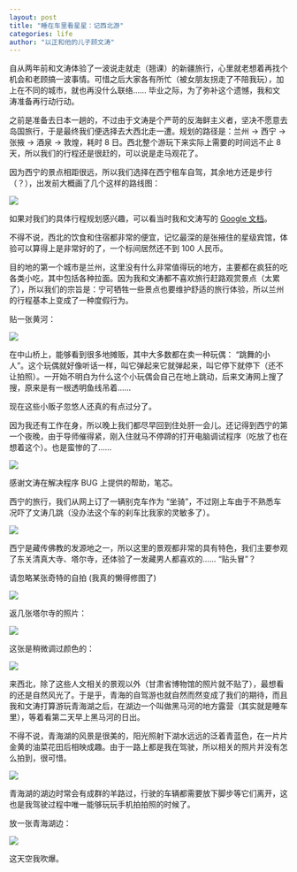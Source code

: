 ```yaml
---
layout: post
title: "睡在车里看星星：记西北游"
categories: life
author: "以正和他的儿子顾文涛"
---
```


自从两年前和文涛体验了一波说走就走（翘课）的新疆旅行，心里就老想着再找个机会和老顾搞一波事情。可惜之后大家各有所忙（被女朋友拐走了不陪我玩），加上在不同的城市，就也再没什么联络…… 毕业之际，为了弥补这个遗憾，我和文涛准备再行动行动。

之前是准备去日本一趟的，不过由于文涛是个严苛的反海鲜主义者，坚决不愿意去岛国旅行，于是最终我们便选择去大西北走一遭。规划的路径是：兰州 -> 西宁 -> 张掖 -> 酒泉 -> 敦煌，耗时 8 日。西北整个游玩下来实际上需要的时间远不止 8 天，所以我们的行程还是很赶的，可以说是走马观花了。

因为西宁的景点相距很远，所以我们选择在西宁租车自驾，其余地方还是步行（？），出发前大概画了几个这样的路线图：

![](https://i.loli.net/2019/09/08/vOlgoQnzD9LqpxG.png)

如果对我们的具体行程规划感兴趣，可以看当时我和文涛写的 [Google 文档](https://docs.google.com/document/d/1F5Q1FxcX8N7UWB1dAT2J6uHSkwLOoRQUmktJjmpZlXU/edit?usp=sharing)。

不得不说，西北的饮食和住宿都非常的便宜，记忆最深的是张掖住的星级宾馆，体验可以算得上是非常好的了，一个标间居然还不到 100 人民币。

目的地的第一个城市是兰州，这里没有什么非常值得玩的地方，主要都在疯狂的吃各类小吃，其中包括各种拉面。因为我和文涛都不喜欢旅行赶路观赏景点（太累了），所以我们的宗旨是：宁可牺牲一些景点也要维护舒适的旅行体验，所以兰州的行程基本上变成了一种度假行为。

贴一张黄河：

![](https://i.loli.net/2019/09/08/yzjVkDf5g9ZSxTt.png)

在中山桥上，能够看到很多地摊贩，其中大多数都在卖一种玩偶： “跳舞的小人”。这个玩偶就好像听话一样，叫它弹起来它就弹起来，叫它停下就停下（还不让拍照）。一开始不明白为什么这个小玩偶会自己在地上跳动，后来文涛网上搜了搜，原来是有一根透明鱼线吊着…… 

现在这些小贩子忽悠人还真的有点过分了。

因为我还有工作在身，所以晚上我们都尽早回到住处肝一会儿。还记得到西宁的第一个夜晚，由于导师催得紧，刚入住就马不停蹄的打开电脑调试程序（吃放了也在想着这个）。也是蛮惨的了……

![](https://i.loli.net/2019/09/08/bkPxdsZKAnDfHGW.png)

感谢文涛在解决程序 BUG 上提供的帮助，笔芯。

西宁的旅行，我们从网上订了一辆别克车作为 “坐骑”，不过刚上车由于不熟悉车况吓了文涛几跳（没办法这个车的刹车比我家的灵敏多了）。

![](https://i.loli.net/2019/09/08/xhCbMTiLJlmKpWU.png)

西宁是藏传佛教的发源地之一，所以这里的景观都非常的具有特色，我们主要参观了东关清真大寺、塔尔寺，还体验了一发藏男人都喜欢的…… “贴头冒”？

请忽略某张奇特的自拍 (我真的懒得修图了)

![](https://i.loli.net/2019/09/08/pzHYbgx4U93nSsy.png)

返几张塔尔寺的照片：

![](https://i.loli.net/2019/09/08/GF1Qh4rN2S8TzMg.png)

这张是稍微调过颜色的：

![](https://i.loli.net/2019/09/08/P9i8LDofGqpz47J.png)

来西北，除了这些人文相关的景观以外（甘肃省博物馆的照片就不贴了），最想看的还是自然风光了。于是乎，青海的自驾游也就自然而然变成了我们的期待，而且我和文涛打算游玩青海湖之后，在湖边一个叫做黑马河的地方露营（其实就是睡车里），等着看第二天早上黑马河的日出。

不得不说，青海湖的风景是很美的，阳光照射下湖水远远的泛着青蓝色，在一片片金黄的油菜花田后相映成趣。由于一路上都是我在驾驶，所以相关的照片并没有怎么拍到，很可惜。

![](https://i.loli.net/2019/09/08/bPT5h273SgJta9X.png)

青海湖的湖边时常会有成群的羊路过，行驶的车辆都需要放下脚步等它们离开，这也是我驾驶过程中唯一能够玩玩手机拍拍照的时候了。

放一张青海湖边：

![](https://i.loli.net/2019/09/08/I7MSAh291ynTZcg.png)

这天空我吹爆。

